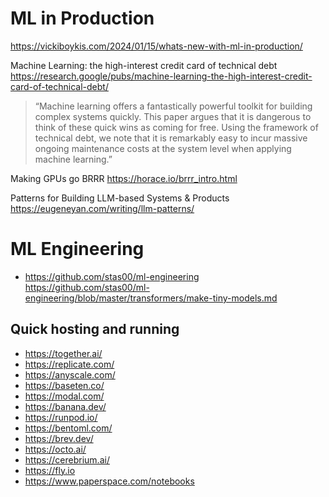 # ML in Production

https://vickiboykis.com/2024/01/15/whats-new-with-ml-in-production/

Machine Learning: the high-interest credit card of technical debt https://research.google/pubs/machine-learning-the-high-interest-credit-card-of-technical-debt/

> “Machine learning offers a fantastically powerful toolkit for building complex systems quickly. This paper argues that it is dangerous to think of these quick wins as coming for free. Using the framework of technical debt, we note that it is remarkably easy to incur massive ongoing maintenance costs at the system level when applying machine learning.”

Making GPUs go BRRR https://horace.io/brrr_intro.html

Patterns for Building LLM-based Systems & Products https://eugeneyan.com/writing/llm-patterns/


# ML Engineering

* https://github.com/stas00/ml-engineering https://github.com/stas00/ml-engineering/blob/master/transformers/make-tiny-models.md 


## Quick hosting and running

- https://together.ai/
- https://replicate.com/
- https://anyscale.com/
- https://baseten.co/
- https://modal.com/
- https://banana.dev/
- https://runpod.io/
- https://bentoml.com/
- https://brev.dev/
- https://octo.ai/
- https://cerebrium.ai/ 
- https://fly.io
- https://www.paperspace.com/notebooks